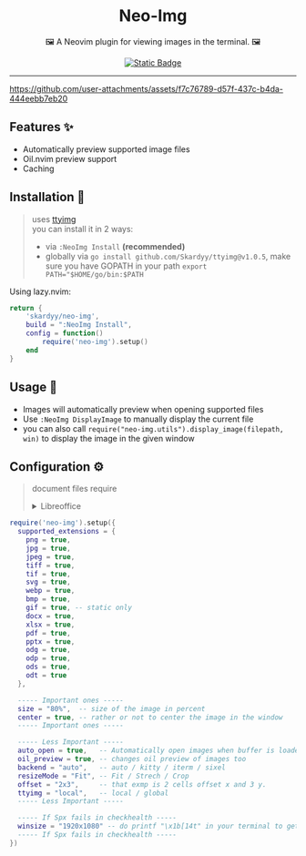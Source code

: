 <h1 align="center">Neo-Img</h1>  
<p align="center">🖼️ A Neovim plugin for viewing images in the terminal. 🖼️</p> 
<div align="center">
    
[![Static Badge](https://img.shields.io/badge/neovim-1e2029?logo=neovim&logoColor=3CA628&label=built%20for&labelColor=15161b)](https://neovim.io)  
</div>

---
https://github.com/user-attachments/assets/f7c76789-d57f-437c-b4da-444eebb7eb20

## Features ✨  
- Automatically preview supported image files
- Oil.nvim preview support
- Caching

## Installation 🚀  

> uses [ttyimg](https://github.com/Skardyy/ttyimg)  
> you can install it in 2 ways:  
> * via `:NeoImg Install` **(recommended)**
> * globally via `go install github.com/Skardyy/ttyimg@v1.0.5`, make sure you have GOPATH in your path `export PATH="$HOME/go/bin:$PATH`

Using lazy.nvim:
```lua
return {
    'skardyy/neo-img',
    build = ":NeoImg Install",
    config = function()
        require('neo-img').setup()
    end
}
```

## Usage 💼  
- Images will automatically preview when opening supported files  
- Use `:NeoImg DisplayImage` to manually display the current file  
- you can also call `require("neo-img.utils").display_image(filepath, win)` to display the image in the given window  

## Configuration ⚙️  
> document files require 
><details>
>  <summary>Libreoffice</summary>
> 
>  ```txt
>    make sure its installed and in your path  
>    * window: its called soffice and should be in C:\Program Files\LibreOffice\program 
>    * linux: should be in the path automatically
>  ```
> </details>
```lua
require('neo-img').setup({
  supported_extensions = {
    png = true,
    jpg = true,
    jpeg = true,
    tiff = true,
    tif = true,
    svg = true,
    webp = true,
    bmp = true,
    gif = true, -- static only
    docx = true,
    xlsx = true,
    pdf = true,
    pptx = true,
    odg = true,
    odp = true,
    ods = true,
    odt = true
  },

  ----- Important ones -----
  size = "80%",  -- size of the image in percent
  center = true, -- rather or not to center the image in the window
  ----- Important ones -----

  ----- Less Important -----
  auto_open = true,   -- Automatically open images when buffer is loaded
  oil_preview = true, -- changes oil preview of images too
  backend = "auto",   -- auto / kitty / iterm / sixel
  resizeMode = "Fit", -- Fit / Strech / Crop
  offset = "2x3",     -- that exmp is 2 cells offset x and 3 y.
  ttyimg = "local",   -- local / global
  ----- Less Important -----

  ----- If Spx fails in checkhealth -----
  winsize = "1920x1080" -- do printf "\x1b[14t" in your terminal to get <height>;<width>t put here <width>x<height> (only relevant if checkhealth spx query warns)
  ----- If Spx fails in checkhealth -----
})
```  
